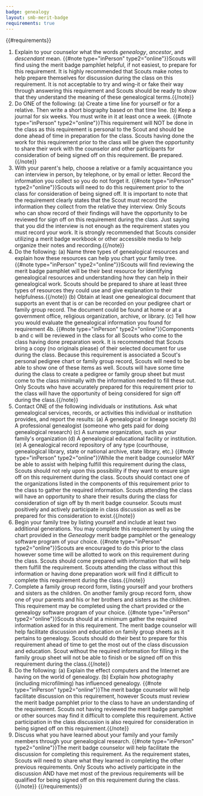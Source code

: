 ```yaml
---
badge: genealogy
layout: smb-merit-badge
requirements: true
---
```


{{#requirements}}
1. Explain to your counselor what the words *genealogy*, *ancestor*, and *descendant* mean.
    {{#note type="inPerson" type2="online"}}Scouts will find using the merit badge pamphlet helpful, if not easiest, to prepare for this requirement. It is highly recommended that Scouts make notes to help prepare themselves for discussion during the class on this requirement.  It is not acceptable to try and wing-it or fake their way through answering this requirement and Scouts should be ready to show that they understand the meaning of these genealogical terms.{{/note}}
2. Do ONE of the following:
    (a) Create a time line for yourself or for a relative. Then write a short biography based on that time line.
    (b) Keep a journal for six weeks. You must write in it at least once a week.
    {{#note type="inPerson" type2="online"}}This requirement will NOT be done in the class as this requirement is personal to the Scout and should be done ahead of time in preparation for the class.  Scouts having done the work for this requirement prior to the class will be given the opportunity to share their work with the counselor and other participants for consideration of being signed off on this requirement.  Be prepared.{{/note}}
3. With your parent's help, choose a relative or a family acquaintance you can interview in person, by telephone, or by email or letter. Record the information you collect so you do not forget it.
    {{#note type="inPerson" type2="online"}}Scouts will need to do this requirement prior to the class for consideration of being signed off.  It is important to note that the requirement clearly states that the Scout must record the information they collect from the relative they interview.  Only Scouts who can show record of their findings will have the opportunity to be reviewed for sign off on this requirement during the class.  Just saying that you did the interview is not enough as the requirement states you must record your work.  It is strongly recommended that Scouts consider utilizing a merit badge workbook or other accessible media to help organize their notes and recording.{{/note}}
4. Do the following:
    (a) Name three types of genealogical resources and explain how these resources can help you chart your family tree.
        {{#note type="inPerson" type2="online"}}Scouts will find reviewing the merit badge pamphlet will be their best resource for identifying genealogical resources and understanding how they can help in their genealogical work.  Scouts should be prepared to share at least three types of resources they could use and give explanation to their helpfulness.{{/note}}
    (b) Obtain at least one genealogical document that supports an event that is or can be recorded on your pedigree chart or family group record. The document could be found at home or at a government office, religious organization, archive, or library.
    (c) Tell how you would evaluate the genealogical information you found for requirement 4b.
        {{#note type="inPerson" type2="online"}}Components b and c will be reviewed in the class for all Scouts who come to the class having done preparation work.  It is recommended that Scouts bring a copy (no originals please) of their selected document for use during the class.  Because this requirement is associated a Scout's personal pedigree chart or family group record, Scouts will need to be able to show one of these items as well.  Scouts will have some time during the class to create a pedigree or family group sheet but must come to the class minimally with the information needed to fill these out.  Only Scouts who have accurately prepared for this requirement prior to the class will have the opportunity of being considered for sign off during the class.{{/note}}
5. Contact ONE of the following individuals or institutions. Ask what genealogical services, records, or activities this individual or institution provides, and report the results:
    (a) A genealogical or lineage society
    (b) A professional genealogist (someone who gets paid for doing genealogical research)
    (c) A surname organization, such as your family's organization
    (d) A genealogical educational facility or institution.
    (e) A genealogical record repository of any type (courthouse, genealogical library, state or national archive, state library, etc.)
    {{#note type="inPerson" type2="online"}}While the merit badge counselor MAY be able to assist with helping fulfill this requirement during the class, Scouts should not rely upon this possibility if they want to ensure sign off on this requirement during the class.  Scouts should contact one of the organizations listed in the components of this requirement prior to the class to gather the required information.  Scouts attending the class will have an opportunity to share their results during the class for consideration of sign off by th merit badge counselor.  Scouts must positively and actively participate in class discussion as well as be prepared for this consideration to exist.{{/note}}
6. Begin your family tree by listing yourself and include at least two additional generations. You may complete this requirement by using the chart provided in the *Genealogy* merit badge pamphlet or the genealogy software program of your choice.
    {{#note type="inPerson" type2="online"}}Scouts are encouraged to do this prior to the class however some time will be allotted to work on this requirement during the class.  Scouts should come prepared with information that will help them fulfill the requirement.  Scouts attending the class without this information or having done preparation work will find it difficult to complete this requirement during the class.{{/note}}
7. Complete a family group record form, listing yourself and your brothers and sisters as the children. On another family group record form, show one of your parents and his or her brothers and sisters as the children. This requirement may be completed using the chart provided or the genealogy software program of your choice.
    {{#note type="inPerson" type2="online"}}Scouts should at a minimum gather the required information asked for in this requirement.  The merit badge counselor will help facilitate discussion and education on family group sheets as it pertains to genealogy.  Scouts should do their best to prepare for this requirement ahead of time to get the most out of the class discussion and education.  Scout without the required information for filling in the family group sheet will not be able to finish or be signed off on this requirement during the class.{{/note}}
8. Do the following:
    (a) Explain the effect computers and the Internet are having on the world of genealogy.
    (b) Explain how photography (including microfilming) has influenced genealogy.
    {{#note type="inPerson" type2="online"}}The merit badge counselor will help facilitate discussion on this requirement, however Scouts must review the merit badge pamphlet prior to the class to have an understanding of the requirement.  Scouts not having reviewed the merit badge pamphlet or other sources may find it difficult to complete this requirement.  Active participation in the class discussion is also required for consideration in being signed off on this requirement.{{/note}}
9. Discuss what you have learned about your family and your family members through your genealogical research.
    {{#note type="inPerson" type2="online"}}The merit badge counselor will help facilitate the discussion for completing this requirement.  As the requirement states, Scouts will need to share what they learned in completing the other previous requirements.  Only Scouts who actively participate in the discussion AND have met most of the previous requirements will be qualified for being signed off on this requirement during the class.{{/note}}
{{/requirements}}
